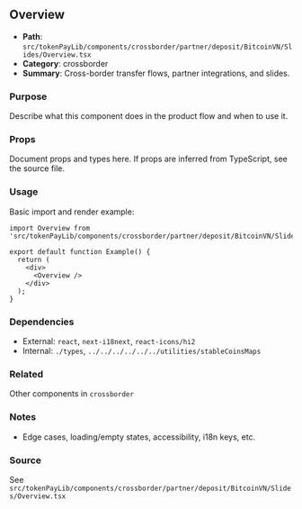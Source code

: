 ## Overview

- **Path**: `src/tokenPayLib/components/crossborder/partner/deposit/BitcoinVN/Slides/Overview.tsx`
- **Category**: crossborder
- **Summary**: Cross-border transfer flows, partner integrations, and slides.

### Purpose
Describe what this component does in the product flow and when to use it.

### Props
Document props and types here. If props are inferred from TypeScript, see the source file.

### Usage
Basic import and render example:


```tsx
import Overview from 'src/tokenPayLib/components/crossborder/partner/deposit/BitcoinVN/Slides/Overview';

export default function Example() {
  return (
    <div>
      <Overview />
    </div>
  );
}

```

### Dependencies
- External: `react`, `next-i18next`, `react-icons/hi2`
- Internal: `./types`, `../../../../../../utilities/stableCoinsMaps`

### Related
Other components in `crossborder`

### Notes
- Edge cases, loading/empty states, accessibility, i18n keys, etc.

### Source
See `src/tokenPayLib/components/crossborder/partner/deposit/BitcoinVN/Slides/Overview.tsx`
